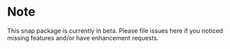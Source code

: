 # Note

This snap package is currently in beta. Please file issues here if you noticed missing features and/or have enhancement requests.